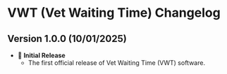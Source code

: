 # VWT (Vet Waiting Time) Changelog

## Version 1.0.0 (10/01/2025)
- 🎉 **Initial Release**  
  - The first official release of Vet Waiting Time (VWT) software.
